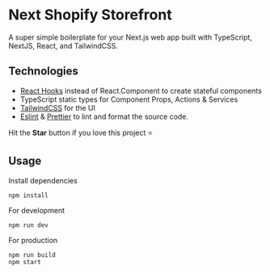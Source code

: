 # Next Shopify Storefront

A super simple boilerplate for your Next.js web app built with TypeScript, NextJS, React, and TailwindCSS.

## Technologies

- [React Hooks](https://reactjs.org/docs/hooks-intro.html) instead of React.Component to create stateful components
- TypeScript static types for Component Props, Actions & Services
- [TailwindCSS](https://tailwindcss.com/) for the UI
- [Eslint](https://eslint.org/) & [Prettier](https://prettier.io/) to lint and format the source code.

Hit the **Star** button if you love this project ⭐️

## Usage

Install dependencies

```
npm install
```

For development

```
npm run dev
```

For production

```
npm run build
npm start
```
